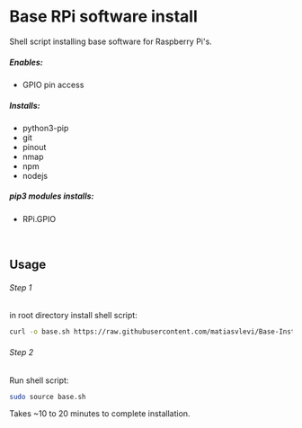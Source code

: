 # Base RPi software install
Shell script installing base software for Raspberry Pi's.
<br/>

##### Enables:
* GPIO pin access

##### Installs:
* python3-pip
* git
* pinout
* nmap
* npm
* nodejs

##### pip3 modules installs:
* RPi.GPIO

<br/>

## Usage
###### Step 1
in root directory install shell script:
```sh
curl -o base.sh https://raw.githubusercontent.com/matiasvlevi/Base-Install/main/base.sh
```
###### Step 2
Run shell script:
```sh
sudo source base.sh
```

Takes ~10 to 20 minutes to complete installation.
